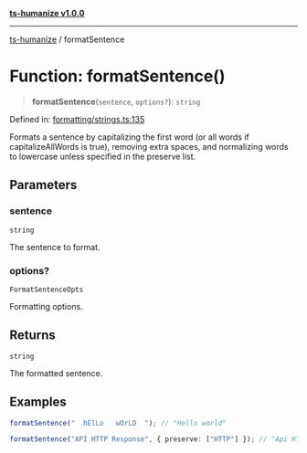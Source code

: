 [**ts-humanize v1.0.0**](../README.md)

***

[ts-humanize](../README.md) / formatSentence

# Function: formatSentence()

> **formatSentence**(`sentence`, `options?`): `string`

Defined in: [formatting/strings.ts:135](https://github.com/Shiv-SB/ts-humanize/blob/540ea280fbbffb4f02169023da1f5402482baf2b/src/formatting/strings.ts#L135)

Formats a sentence by capitalizing the first word (or all words if capitalizeAllWords is true),
removing extra spaces, and normalizing words to lowercase unless specified in the preserve list.

## Parameters

### sentence

`string`

The sentence to format.

### options?

`FormatSentenceOpts`

Formatting options.

## Returns

`string`

The formatted sentence.

## Examples

```ts
formatSentence("  hElLo   wOrLD  "); // "Hello world"
```

```ts
formatSentence("API HTTP Response", { preserve: ["HTTP"] }); // "Api HTTP response"
```

